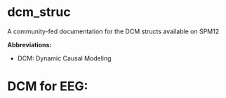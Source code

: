 # dcm_struc
A community-fed documentation for the DCM structs available on SPM12

**Abbreviations:**
- DCM: Dynamic Causal Modeling

# DCM for EEG: 
